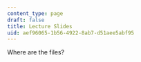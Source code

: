 ```yaml
---
content_type: page
draft: false
title: Lecture Slides
uid: aef96065-1b56-4922-8ab7-d51aee5abf95
---
```

Where are the files?